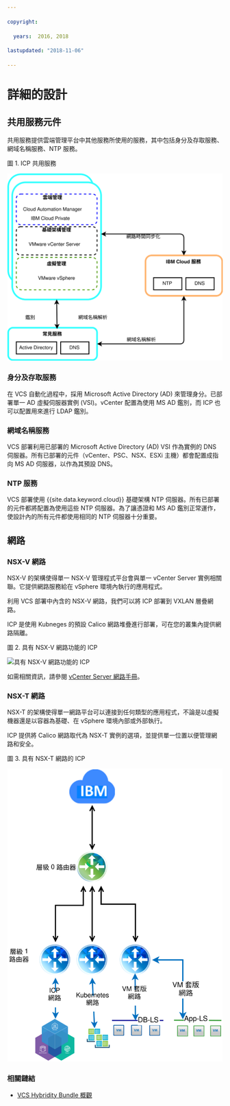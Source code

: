 ```yaml
---

copyright:

  years:  2016, 2018

lastupdated: "2018-11-06"

---
```


# 詳細的設計

## 共用服務元件
共用服務提供雲端管理平台中其他服務所使用的服務，其中包括身分及存取服務、網域名稱服務、NTP 服務。

圖 1. ICP 共用服務

![ICP 共用服務](vcsicp-icp-commonservices.svg)

### 身分及存取服務
在 VCS 自動化過程中，採用 Microsoft Active Directory (AD) 來管理身分。已部署單一 AD 虛擬伺服器實例 (VSI)。vCenter 配置為使用 MS AD 鑑別，而 ICP 也可以配置用來進行 LDAP 鑑別。

###	網域名稱服務
VCS 部署利用已部署的 Microsoft Active Directory (AD) VSI 作為實例的 DNS 伺服器。所有已部署的元件（vCenter、PSC、NSX、ESXi 主機）都會配置成指向 MS AD 伺服器，以作為其預設 DNS。

###	NTP 服務
VCS 部署使用 {{site.data.keyword.cloud}} 基礎架構 NTP 伺服器。所有已部署的元件都將配置為使用這些 NTP 伺服器。為了讓憑證和 MS AD 鑑別正常運作，使設計內的所有元件都使用相同的 NTP 伺服器十分重要。

## 網路

### NSX-V 網路

NSX-V 的架構使得單一 NSX-V 管理程式平台會與單一 vCenter Server 實例相關聯。它提供網路服務給在 vSphere 環境內執行的應用程式。

利用 VCS 部署中內含的 NSX-V 網路，我們可以將 ICP 部署到 VXLAN 層疊網路。

ICP 是使用 Kubneges 的預設 Calico 網路堆疊進行部署，可在您的叢集內提供網路隔離。

圖 2. 具有 NSX-V 網路功能的 ICP

![具有 NSX-V 網路功能的 ICP](vcsicp-nsxv-networking.svg)

如需相關資訊，請參閱 [vCenter Server 網路手冊](../vcsnsxt/vcsnsxt-intro.html)。

### NSX-T 網路

NSX-T 的架構使得單一網路平台可以連接到任何類型的應用程式，不論是以虛擬機器還是以容器為基礎、在 vSphere 環境內部或外部執行。

ICP 提供將 Calico 網路取代為 NSX-T 實例的選項，並提供單一位置以便管理網路和安全。

圖 3. 具有 NSX-T 網路的 ICP

![具有 NSX-T 網路的 ICP](vcsicp-icp-nsxt-networking.svg)

### 相關鏈結

* [VCS Hybridity Bundle 概觀](../vcs/vcs-hybridity-intro.html)
